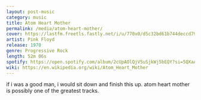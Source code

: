 ```yaml
---
layout: post-music
category: music
title: Atom Heart Mother
permalink: /media/atom-heart-mother/
cover: https://lastfm.freetls.fastly.net/i/u/770x0/d5c32bd61b744deccd79d60d793becf5.jpg#d5c32bd61b744deccd79d60d793becf5
artist: Pink Floyd
release: 1970
genre: Progressive Rock
length: 52m 06s
spotify: https://open.spotify.com/album/2cUpAOlQjV5uSjkWj5bEQY?si=5QXaAETKQPu7M_JedcbGYw
wiki: https://en.wikipedia.org/wiki/Atom_Heart_Mother
---
```


if i was a good man, i would sit down and finish this up. atom heart mother is possibly one of the greatest tracks.
